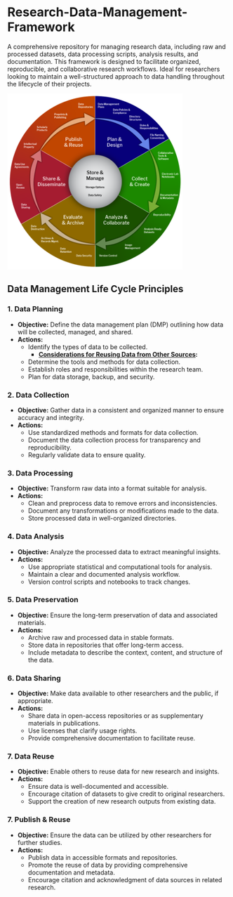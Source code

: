 # Research-Data-Management-Framework
A comprehensive repository for managing research data, including raw and processed datasets, data processing scripts, analysis results, and documentation. This framework is designed to facilitate organized, reproducible, and collaborative research workflows. Ideal for researchers looking to maintain a well-structured approach to data handling throughout the lifecycle of their projects.


<img src="RDM-lifecycle-2tier-v5.png" alt="Data Life Cycle" width="400"/>

## Data Management Life Cycle Principles

### 1. **Data Planning**
   - **Objective:** Define the data management plan (DMP) outlining how data will be collected, managed, and shared.
   - **Actions:** 
     - Identify the types of data to be collected.
        - **[Considerations for Reusing Data from Other Sources](./reusing-data.md):**  
     - Determine the tools and methods for data collection.
     - Establish roles and responsibilities within the research team.
     - Plan for data storage, backup, and security.

### 2. **Data Collection**
   - **Objective:** Gather data in a consistent and organized manner to ensure accuracy and integrity.
   - **Actions:** 
     - Use standardized methods and formats for data collection.
     - Document the data collection process for transparency and reproducibility.
     - Regularly validate data to ensure quality.

### 3. **Data Processing**
   - **Objective:** Transform raw data into a format suitable for analysis.
   - **Actions:** 
     - Clean and preprocess data to remove errors and inconsistencies.
     - Document any transformations or modifications made to the data.
     - Store processed data in well-organized directories.

### 4. **Data Analysis**
   - **Objective:** Analyze the processed data to extract meaningful insights.
   - **Actions:** 
     - Use appropriate statistical and computational tools for analysis.
     - Maintain a clear and documented analysis workflow.
     - Version control scripts and notebooks to track changes.

### 5. **Data Preservation**
   - **Objective:** Ensure the long-term preservation of data and associated materials.
   - **Actions:** 
     - Archive raw and processed data in stable formats.
     - Store data in repositories that offer long-term access.
     - Include metadata to describe the context, content, and structure of the data.

### 6. **Data Sharing**
   - **Objective:** Make data available to other researchers and the public, if appropriate.
   - **Actions:** 
     - Share data in open-access repositories or as supplementary materials in publications.
     - Use licenses that clarify usage rights.
     - Provide comprehensive documentation to facilitate reuse.

### 7. **Data Reuse**
   - **Objective:** Enable others to reuse data for new research and insights.
   - **Actions:** 
     - Ensure data is well-documented and accessible.
     - Encourage citation of datasets to give credit to original researchers.
     - Support the creation of new research outputs from existing data.

### 7. **Publish & Reuse**
   - **Objective:** Ensure the data can be utilized by other researchers for further studies.
   - **Actions:** 
     - Publish data in accessible formats and repositories.
     - Promote the reuse of data by providing comprehensive documentation and metadata.
     - Encourage citation and acknowledgment of data sources in related research.
